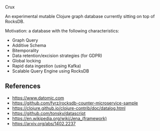 Crux

An experimental mutable Clojure graph database currently sitting on top of RocksDB.

Motivation: a database with the following characteristics:

+ Graph Query
+ Additive Schema
+ Bitemporality
+ Data retention/excision strategies (for GDPR)
+ Global locking
+ Rapid data ingestion (using Kafka)
+ Scalable Query Engine using RocksDB

## References

+ https://www.datomic.com
+ https://github.com/fyrz/rocksdb-counter-microservice-sample
+ https://clojure.github.io/clojure-contrib/doc/datalog.html
+ https://github.com/tonsky/datascript
+ https://en.wikipedia.org/wiki/Jena_(framework)
+ https://arxiv.org/abs/1402.2237
